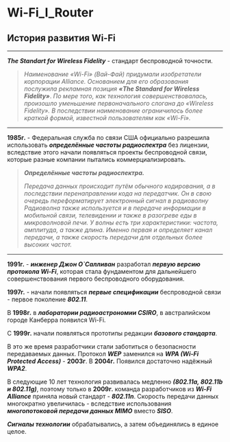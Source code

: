 # Wi-Fi_I_Router

## История развития Wi-Fi
***
***The Standart for Wireless Fidelity*** - стандарт 
беспроводной точности.

> *Наименование «Wi-Fi» (Вай-Фай) придумали изобретатели корпорации Alliance. Основанием для его образования послужила рекламная позиция* ***«The Standard for Wireless Fidelity»***. *По мере того, как технология совершенствовалась, произошло уменьшение первоначального слогана до «Wireless Fidelity». В последствии наименование ограничилось более краткой формой, известной пользователям как «Wi-Fi».*
***
**1985г.** - Федеральная служба по связи США 
официально разрешила использовать ***определённые
частоты радиоспектра*** без лицензии, вследствие 
этого начали появляться проекты беспроводной связи, 
которые разные компании пытались
коммерциализировать.

> ***Определённые частоты радиоспектра.***
> 
> *Передача данных происходит путём обычного*
> *кодирования, а в последствии перенаправлении кода* 
> *на передатчик. Он в свою очередь переформатирует* 
> *электронный сигнал в радиоволну Радиоволна также* 
> *используется и в передаче информации в мобильной* 
> *связи, телевидении и также в разогреве еды в* 
> *микроволновой печи. У волны есть три* 
> *характеристики: частота, амплитуда, а также* 
> *длина. Именно первая и определяет канал передачи,* 
> *а также скорость передачи для отдельных более* 
> *высоких частот.*
***
**1991г.** - ***инженер Джон О`Салливан*** разработал 
***первую версию протокола Wi-Fi***, которая стала 
фундаментом для дальнейшего совершенствования 
первого беспроводного оборудования.

**1997г.** - начали появляться ***первые спецификации*** беспроводной 
связи - первое поколение ***802.11***.

В **1998г.** в ***лаборатории радиоастрономии CSIRO***, 
в австралийском городе Канберра появился Wi-Fi. 

С **1999г.** начали появляться прототипы редакции 
***базового стандарта***.

В это же время разработчики стали заботиться о 
безопасности передаваемых данных. Протокол 
***WEP*** заменился на ***WPA (Wi-Fi Protected 
Access)*** - **2003г**. В **2004г.** Появился 
достаточно надёжный ***WPA2***.

В следующие 10 лет технология развивалась медленно 
***(802.11a, 802.11b и 802.11g)***, поэтому только 
в **2009г.** команда разработчиков из ***Wi-Fi 
Alliance*** приняла новый стандарт - ***802.11n***. 
Скорость передачи данных многократно увеличилась - 
вследствие использования ***многопотоковой передачи 
данных MIMO*** вместо ***SISO***.

***Сигналы технологии*** обрабатывались, а затем 
объединялись в единое целое.
